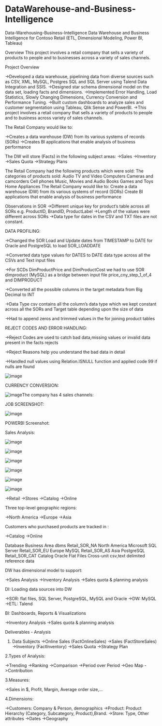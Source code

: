 # DataWarehouse-and-Business-Intelligence

Data-Warehousing-Business-Intelligence
Data Warehouse and Business Intelligence for Contoso Retail (ETL, Dimensional Modeling, Power BI, Tableau)

Overview
This project involves a retail company that sells a variety of products to people and to businesses across a variety of sales channels.

Project Overview

->Developed a data warehouse, pipelining data from diverse sources such as CSV, XML, MySQL, Postgres SQL and SQL Server using Talend Data Integration and SSIS.
->Designed star schema dimensional model on the data set, loading facts and dimensions.
->Implemented Error Handling, Load Statistics, Slowly Changing Dimensions, Currency Conversion and Performance Tuning.
->Built custom dashboards to analyze sales and customer segmentation using Tableau, Qlik Sense and PowerBI.
->This project involves a retail company that sells a variety of products to people and to business across variety of sales channels.

The Retail Company would like to:

->Creates a data warehouse (DW) from its various systems of records (SORs)
->Creates BI applications that enable analysis of business performance

The DW will store (Facts) in the following subject areas:
->Sales
->Inventory
->Sales Quota
->Strategy Plans

The Retail Company had the following products which were sold:
The categories of products sold: Audio TV and Video Computers Cameras and camcorders Cell phones Music, Movies and Audio Books Games and Toys Home Appliances The Retail Company would like to: Create a data warehouse (DW) from its various systems of record (SORs) Create BI applications that enable analysis of business performance

Observations in SOR
->Different unique key for product’s table across all SORs e.g. ProductID, BrandID, ProductLabel
->Length of the values were different across SORs
->Data type for dates in the CSV and TXT files are not constant.

DATA PROFILING:

->Changed the SOR Load and Update dates from TIMESTAMP to DATE for Oracle and PostgreSQL to load SOR_LOADDATE

->Converted data type values for DATES to DATE data type across all the CSVs and Text input files

->For SCDs DimProductPrice and DimProductCost we had to use SOR dimproduct (MySQL) as a bridge between input file price_cny_step_1_of_4 and DIMPRODUCT

->Converted all the possible columns in the target metadata from Big Decimal to INT

->Data Type csv contains all the column’s data type which we kept constant across all the SORs and Target table depending upon the size of data

->Had to append zeros and trimmed values in the for joining product tables

REJECT CODES AND ERROR HANDLING:

->Reject Codes are used to catch bad data,missing values or invalid data present in the facts rejects

->Reject Reasons help you understand the bad data in detail

->Handled null values using Relation.ISNULL function and applied code 99 if nulls are found

![image](https://user-images.githubusercontent.com/25193377/203154899-a9612bdb-9ec4-452b-b589-748de249461c.png)

CURRENCY CONVERSION:

![image](https://user-images.githubusercontent.com/25193377/203154955-64abfa1b-9f6d-4170-85da-ef2d62ac95eb.png)The company has 4 sales channels:

JOB SCREENSHOT:

![image](https://user-images.githubusercontent.com/25193377/203155086-a5f64c77-2866-4adc-9714-288a5018e9bd.png)

POWERBI Screenshot:

Sales Analysis:

![image](https://user-images.githubusercontent.com/25193377/203155173-770d5b57-b244-433b-8aaa-1eafc9394ba3.png)

![image](https://user-images.githubusercontent.com/25193377/203155217-ff757122-dbff-47a6-8a78-7adf6369c8aa.png)

![image](https://user-images.githubusercontent.com/25193377/203155238-204a1abe-ea93-49be-8702-b58a12365732.png)

![image](https://user-images.githubusercontent.com/25193377/203155263-d621d3b7-03a0-4abf-a719-ab4743bfc85f.png)

![image](https://user-images.githubusercontent.com/25193377/203155305-37b7a748-bc19-49a0-a1aa-23e435182304.png)

![image](https://user-images.githubusercontent.com/25193377/203155345-d42b728b-4fd0-4828-8a13-309701a6e797.png)

->Retail
->Stores
->Catalog
->Online

Three top-level geographic regions:

->North America
->Europe
->Asia

Customers who purchased products are tracked in :

->Catalog
->Online

Database	      Business Area	    dbms
Retail_SOR_NA	  North America	    Microsoft SQL Server
Retail_SOR_EU	  Europe	          MySQL
Retail_SOR_AS	  Asia	            PostgreSQL
Retail_SOR_CAT	Catalog	          Oracle
Flat Files	    Cross-unit        csv,text delimited
                reference data	

DW has dimensional model to support:

->Sales Analysis
->Inventory Analysis
->Sales quota & planning analysis

DI: Loading data sources into DW

->SOR: flat files, SQL Server, PostgreSQL, MySQL and Oracle
->DW: MySQL
->ETL: Talend

BI: Dashboards, Reports & Visualizations

->Inventory Analysis
->Sales quota & planning analysis

Deliverables - Analysis

1. Data Subjects
->Online Sales (FactOnlineSales)
->Sales (FactStoreSales)
->Inventory (FactInventory)
->Sales Quota
->Strategy Plan

2.Types of Analysis:

->Trending
->Ranking
->Comparison
->Period over Period
->Geo Map
->Contribution

3.Measures:

->Sales in $, Profit, Margin, Average order size,...

4.Dimensions:

->Customers: Company & Person, demographics
->Product: Product Hierarchy (Category, Subcategory, Product),Brand.
->Store: Type, Other attributes
->Dates
->Geography
